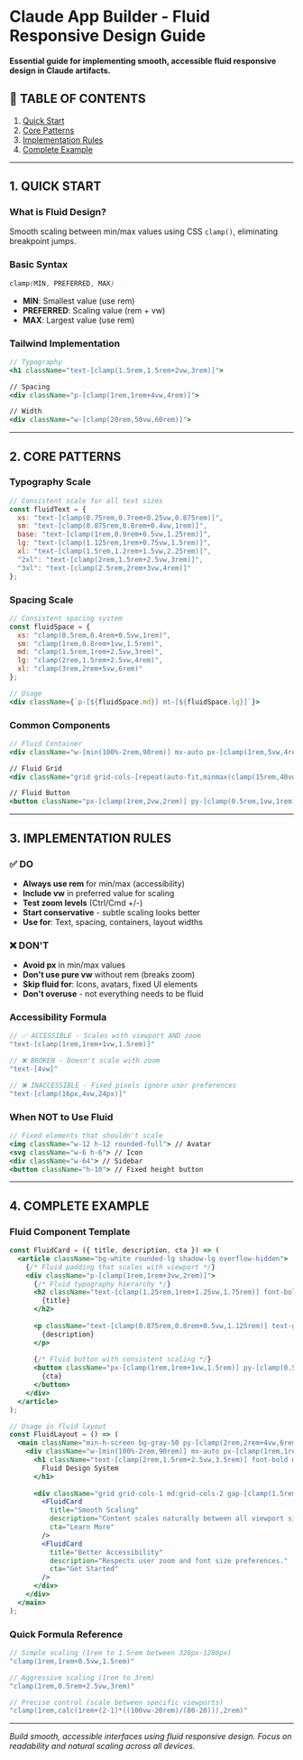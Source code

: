 # Claude App Builder - Fluid Responsive Design Guide

**Essential guide for implementing smooth, accessible fluid responsive design in Claude artifacts.**

## 📑 TABLE OF CONTENTS

1. [Quick Start](#1-quick-start)
2. [Core Patterns](#2-core-patterns)
3. [Implementation Rules](#3-implementation-rules)
4. [Complete Example](#4-complete-example)

---

## 1. QUICK START

### What is Fluid Design?
Smooth scaling between min/max values using CSS `clamp()`, eliminating breakpoint jumps.

### Basic Syntax
```css
clamp(MIN, PREFERRED, MAX)
```
- **MIN**: Smallest value (use rem)
- **PREFERRED**: Scaling value (rem + vw)
- **MAX**: Largest value (use rem)

### Tailwind Implementation
```jsx
// Typography
<h1 className="text-[clamp(1.5rem,1.5rem+2vw,3rem)]">

// Spacing
<div className="p-[clamp(1rem,1rem+4vw,4rem)]">

// Width
<div className="w-[clamp(20rem,50vw,60rem)]">
```

---

## 2. CORE PATTERNS

### Typography Scale
```jsx
// Consistent scale for all text sizes
const fluidText = {
  xs: "text-[clamp(0.75rem,0.7rem+0.25vw,0.875rem)]",
  sm: "text-[clamp(0.875rem,0.8rem+0.4vw,1rem)]", 
  base: "text-[clamp(1rem,0.9rem+0.5vw,1.25rem)]",
  lg: "text-[clamp(1.125rem,1rem+0.75vw,1.5rem)]",
  xl: "text-[clamp(1.5rem,1.2rem+1.5vw,2.25rem)]",
  "2xl": "text-[clamp(2rem,1.5rem+2.5vw,3rem)]",
  "3xl": "text-[clamp(2.5rem,2rem+3vw,4rem)]"
};
```

### Spacing Scale
```jsx
// Consistent spacing system
const fluidSpace = {
  xs: "clamp(0.5rem,0.4rem+0.5vw,1rem)",
  sm: "clamp(1rem,0.8rem+1vw,1.5rem)",
  md: "clamp(1.5rem,1rem+2.5vw,3rem)",
  lg: "clamp(2rem,1.5rem+2.5vw,4rem)",
  xl: "clamp(3rem,2rem+5vw,6rem)"
};

// Usage
<div className={`p-[${fluidSpace.md}] mt-[${fluidSpace.lg}]`}>
```

### Common Components
```jsx
// Fluid Container
<div className="w-[min(100%-2rem,90rem)] mx-auto px-[clamp(1rem,5vw,4rem)]">

// Fluid Grid
<div className="grid grid-cols-[repeat(auto-fit,minmax(clamp(15rem,40vw,25rem),1fr))] gap-[clamp(1rem,3vw,2rem)]">

// Fluid Button
<button className="px-[clamp(1rem,2vw,2rem)] py-[clamp(0.5rem,1vw,1rem)] text-[clamp(0.875rem,1vw,1.125rem)]">
```

---

## 3. IMPLEMENTATION RULES

### ✅ DO
- **Always use rem** for min/max (accessibility)
- **Include vw** in preferred value for scaling
- **Test zoom levels** (Ctrl/Cmd +/-)
- **Start conservative** - subtle scaling looks better
- **Use for**: Text, spacing, containers, layout widths

### ❌ DON'T
- **Avoid px** in min/max values
- **Don't use pure vw** without rem (breaks zoom)
- **Skip fluid for**: Icons, avatars, fixed UI elements
- **Don't overuse** - not everything needs to be fluid

### Accessibility Formula
```jsx
// ✅ ACCESSIBLE - Scales with viewport AND zoom
"text-[clamp(1rem,1rem+1vw,1.5rem)]"

// ❌ BROKEN - Doesn't scale with zoom
"text-[4vw]"

// ❌ INACCESSIBLE - Fixed pixels ignore user preferences
"text-[clamp(16px,4vw,24px)]"
```

### When NOT to Use Fluid
```jsx
// Fixed elements that shouldn't scale
<img className="w-12 h-12 rounded-full"> // Avatar
<svg className="w-6 h-6"> // Icon
<div className="w-64"> // Sidebar
<button className="h-10"> // Fixed height button
```

---

## 4. COMPLETE EXAMPLE

### Fluid Component Template
```jsx
const FluidCard = ({ title, description, cta }) => (
  <article className="bg-white rounded-lg shadow-lg overflow-hidden">
    {/* Fluid padding that scales with viewport */}
    <div className="p-[clamp(1rem,1rem+3vw,2rem)]">
      {/* Fluid typography hierarchy */}
      <h2 className="text-[clamp(1.25rem,1rem+1.25vw,1.75rem)] font-bold mb-[clamp(0.5rem,0.5rem+1vw,1rem)]">
        {title}
      </h2>
      
      <p className="text-[clamp(0.875rem,0.8rem+0.5vw,1.125rem)] text-gray-600 mb-[clamp(1rem,1rem+2vw,1.5rem)]">
        {description}
      </p>
      
      {/* Fluid button with consistent scaling */}
      <button className="px-[clamp(1rem,1rem+1vw,1.5rem)] py-[clamp(0.5rem,0.4rem+0.5vw,0.75rem)] bg-blue-500 text-white rounded-md text-[clamp(0.875rem,0.8rem+0.4vw,1rem)] hover:bg-blue-600 transition-colors">
        {cta}
      </button>
    </div>
  </article>
);

// Usage in fluid layout
const FluidLayout = () => (
  <main className="min-h-screen bg-gray-50 py-[clamp(2rem,2rem+4vw,6rem)]">
    <div className="w-[min(100%-2rem,90rem)] mx-auto px-[clamp(1rem,1rem+4vw,4rem)]">
      <h1 className="text-[clamp(2rem,1.5rem+2.5vw,3.5rem)] font-bold mb-[clamp(2rem,1.5rem+2.5vw,4rem)]">
        Fluid Design System
      </h1>
      
      <div className="grid grid-cols-1 md:grid-cols-2 gap-[clamp(1.5rem,1rem+2.5vw,3rem)]">
        <FluidCard 
          title="Smooth Scaling"
          description="Content scales naturally between all viewport sizes."
          cta="Learn More"
        />
        <FluidCard
          title="Better Accessibility" 
          description="Respects user zoom and font size preferences."
          cta="Get Started"
        />
      </div>
    </div>
  </main>
);
```

### Quick Formula Reference
```javascript
// Simple scaling (1rem to 1.5rem between 320px-1280px)
"clamp(1rem,1rem+0.5vw,1.5rem)"

// Aggressive scaling (1rem to 3rem)
"clamp(1rem,0.5rem+2.5vw,3rem)"

// Precise control (scale between specific viewports)
"clamp(1rem,calc(1rem+(2-1)*((100vw-20rem)/(80-20))),2rem)"
```

---

*Build smooth, accessible interfaces using fluid responsive design. Focus on readability and natural scaling across all devices.*